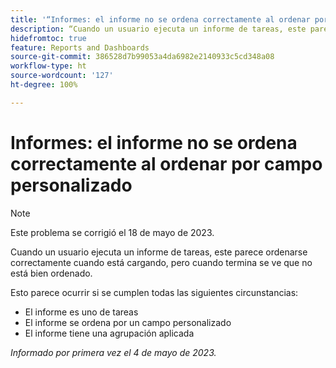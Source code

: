 ```yaml
---
title: '“Informes: el informe no se ordena correctamente al ordenar por campo personalizado'
description: “Cuando un usuario ejecuta un informe de tareas, este parece ordenarse correctamente cuando está cargando, pero cuando termina se ve que no está bien ordenado.
hidefromtoc: true
feature: Reports and Dashboards
source-git-commit: 386528d7b99053a4da6982e2140933c5cd348a08
workflow-type: ht
source-wordcount: '127'
ht-degree: 100%

---
```



# Informes: el informe no se ordena correctamente al ordenar por campo personalizado

>[!NOTE]
>
>Este problema se corrigió el 18 de mayo de 2023.

Cuando un usuario ejecuta un informe de tareas, este parece ordenarse correctamente cuando está cargando, pero cuando termina se ve que no está bien ordenado.

Esto parece ocurrir si se cumplen todas las siguientes circunstancias:

* El informe es uno de tareas
* El informe se ordena por un campo personalizado
* El informe tiene una agrupación aplicada

_Informado por primera vez el 4 de mayo de 2023._


